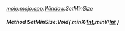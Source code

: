 _[mojo](../../modules/mojo/mojo-module.md):[mojo.app](../../modules/mojo/mojo-app.md).[Window](../../modules/mojo/mojo-app-window.md).SetMinSize_
##### Method SetMinSize:Void( minX:[Int](../../modules/wonkey/wonkey-types-int.md),minY:[Int](../../modules/wonkey/wonkey-types-int.md) )
